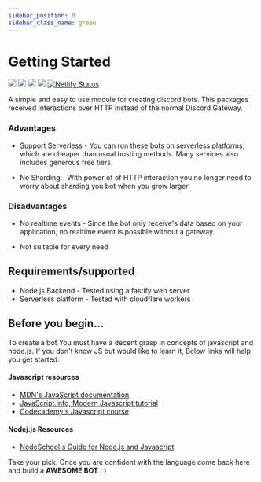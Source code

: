 ```yaml
---
sidebar_position: 0
sidebar_class_name: green
---
```


# Getting Started
[![](https://badgen.net/npm/v/disci)](https://npmjs.org/package/disci)
[![](https://badgen.net/npm/v/disci/dev)](https://npmjs.org/package/disci)
[![](https://badgen.net/npm/dw/disci)](https://npmjs.org/package/disci)
[![](https://badgen.net/npm/dw/disci)](https://npmjs.org/package/disci)
[![Netlify Status](https://api.netlify.com/api/v1/badges/75048bba-9a49-4e42-8b97-523c5a32303c/deploy-status?branch=dev)](https://app.netlify.com/sites/disci/deploys)

A simple and easy to use module for creating discord bots. This packages received interactions over HTTP instead of the normal Discord Gateway.

### Advantages

* Support Serverless - You can run these bots on serverless platforms, which are cheaper than usual hosting methods. Many services also includes generous free tiers.

* No Sharding - With power of of HTTP interaction you no longer need to worry about sharding you bot when you grow larger

### Disadvantages

* No realtime events - Since the bot only receive's data based on your application, no realtime event is possible without a gateway.

* Not suitable for every need

## Requirements/supported

* Node.js Backend - Tested using a fastify web server
* Serverless platform - Tested with cloudflare workers

## Before you begin...

To create a bot You must have a decent grasp in concepts of javascript and node.js.
If you don't know JS but would like to learn it, Below links will help you get started.

#### Javascript resources
* [MDN's JavaScript documentation](https://developer.mozilla.org/en-US/docs/Web/JavaScript)
* [JavaScript.info, Modern Javascript tutorial](https://javascript.info/)
* [Codecademy's Javascript course](https://www.codecademy.com/learn/introduction-to-javascript)
#### Nodej.js Resources
* [NodeSchool's Guide for Node.js and Javascript](https://nodeschool.io/)

Take your pick. Once you are confident with the language come back here and build a **AWESOME BOT** : )